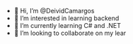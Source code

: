 - 👋 Hi, I’m @DeividCamargos
- 👀 I’m interested in learning backend
- 🌱 I’m currently learning C# and .NET
- 💞️ I’m looking to collaborate on my lear

